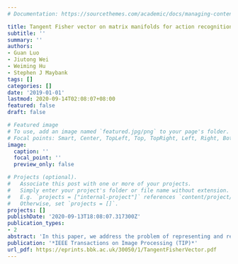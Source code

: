 ```yaml
---
# Documentation: https://sourcethemes.com/academic/docs/managing-content/

title: Tangent Fisher vector on matrix manifolds for action recognition
subtitle: ''
summary: ''
authors:
- Guan Luo
- Jiutong Wei
- Weiming Hu
- Stephen J Maybank
tags: []
categories: []
date: '2019-01-01'
lastmod: 2020-09-14T02:08:07+08:00
featured: false
draft: false

# Featured image
# To use, add an image named `featured.jpg/png` to your page's folder.
# Focal points: Smart, Center, TopLeft, Top, TopRight, Left, Right, BottomLeft, Bottom, BottomRight.
image:
  caption: ''
  focal_point: ''
  preview_only: false

# Projects (optional).
#   Associate this post with one or more of your projects.
#   Simply enter your project's folder or file name without extension.
#   E.g. `projects = ["internal-project"]` references `content/project/deep-learning/index.md`.
#   Otherwise, set `projects = []`.
projects: []
publishDate: '2020-09-13T18:08:07.317300Z'
publication_types:
- 2
abstract: 'In this paper, we address the problem of representing and recognizing human actions from videos on matrix manifolds. For this purpose, we propose a new vector representation method, named tangent Fisher vector, to describe video sequences in the Fisher kernel framework. We first extract dense curved spatio-temporal cuboids from each video sequence. Compared with the traditional straight cuboids, the dense curved spatio-temporal cuboids contain much more local motion information. Each cuboid is then described using a linear dynamical system (LDS) to simultaneously capture the local appearance and dynamics. Furthermore, a simple yet efficient algorithm is proposed to learn the LDS parameters and approximate the observability matrix at the same time. Each video sequence is thus represented by a set of LDSs. Considering that each LDS can be viewed as a point in a Grassmann manifold, we propose to learn an intrinsic GMM on the manifold to cluster the LDS points. Finally a tangent Fisher vector is computed by first accumulating all the tangent vectors in each Gaussian component, and then concatenating the normalized results across all the Gaussian components. A kernel is defined to measure the similarity between tangent Fisher vectors for classification and recognition of a video sequence. This approach is evaluated on the state-of-the-art human action benchmark datasets. The recognition performance is competitive when compared with current state-of-the-art results.'
publication: '*IEEE Transactions on Image Processing (TIP)*'
url_pdf: https://eprints.bbk.ac.uk/30050/1/TangentFisherVector.pdf
---
```

